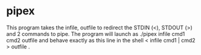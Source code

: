 # pipex
This program takes the infile, outfile to redirect the STDIN (<), STDOUT (>) and 2 commands to pipe. The program will launch as ./pipex infile cmd1 cmd2 outfile and behave exactly as this line in the shell < infile cmd1 | cmd2 > outfile .
